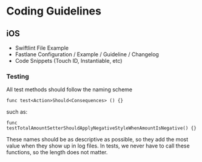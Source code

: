 # Coding Guidelines

## iOS

- Swiftlint File Example
- Fastlane Configuration / Example / Guideline / Changelog
- Code Snippets (Touch ID, Instantiable, etc)


### Testing

All test methods should follow the naming scheme

`func test<Action>Should<Consequences> () {}`

such as:

`func testTotalAmountSetterShouldApplyNegativeStyleWhenAmountIsNegative() {}`

These names should be as descriptive as possible, so they add the most value
when they show up in log files.
In tests, we never have to call these functions, so the length does not matter.
